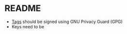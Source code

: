 # README

- [Tags](http://git-scm.com/book/en/Git-Basics-Tagging) should be signed using GNU Privacy Guard (GPG)
- Keys need to be 
